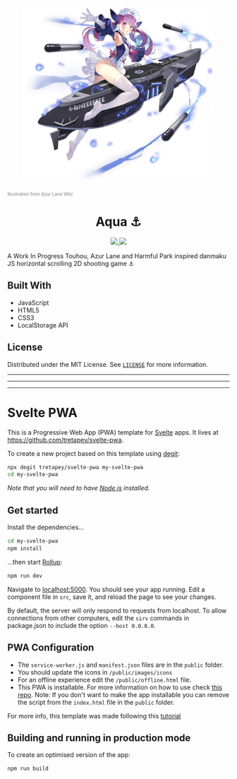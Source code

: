 <p align="center"><img src="./Minato_Aqua.png" alt="Minato_Aqua" height="400" /></p>
<p>
  <a href="https://azurlane.koumakan.jp/File:Minato_Aqua.png" style="color: gray; font-size: 10px;text-decoration: none">Illustration from Azur Lane Wiki</a>
</p>
<h1 align="center">Aqua ⚓</h1>

<p align="center">
  <a href="https://github.com/Shirajuki/aqua/blob/main/LICENSE" alt="LICENSE">
    <img src="https://img.shields.io/github/license/Shirajuki/aqua" />
  </a>
  <a href="https://github.com/1-fredrikstad/sangbok/issues" alt="Issues">
    <img src="https://img.shields.io/github/issues/Shirajuki/aqua" />
  </a>
</p>

A Work In Progress Touhou, Azur Lane and Harmful Park inspired danmaku JS horizontal scrolling 2D shooting game ⚓

## Built With
- JavaScript
- HTML5
- CSS3
- LocalStorage API

## License

Distributed under the MIT License. See [`LICENSE`](./LICENSE) for more information.
<hr />
<hr />
<hr />

# Svelte PWA

This is a Progressive Web App (PWA) template for [Svelte](https://svelte.dev) apps. It lives at https://github.com/tretapey/svelte-pwa.

To create a new project based on this template using [degit](https://github.com/Rich-Harris/degit):

```bash
npx degit tretapey/svelte-pwa my-svelte-pwa
cd my-svelte-pwa
```

_Note that you will need to have [Node.js](https://nodejs.org) installed._

## Get started

Install the dependencies...

```bash
cd my-svelte-pwa
npm install
```

...then start [Rollup](https://rollupjs.org):

```bash
npm run dev
```

Navigate to [localhost:5000](http://localhost:5000). You should see your app running. Edit a component file in `src`, save it, and reload the page to see your changes.

By default, the server will only respond to requests from localhost. To allow connections from other computers, edit the `sirv` commands in package.json to include the option `--host 0.0.0.0`.

## PWA Configuration

- The `service-worker.js` and `manifest.json` files are in the `public` folder.
- You should update the icons in `/public/images/icons`
- For an offline experience edit the `/public/offline.html` file.
- This PWA is installable. For more information on how to use check [this repo](https://github.com/pwa-builder/pwa-install).
  Note: If you don't want to make the app installable you can remove the script from the `index.html` file in the `public` folder.

For more info, this template was made following this [tutorial](https://codelabs.developers.google.com/codelabs/your-first-pwapp)

## Building and running in production mode

To create an optimised version of the app:

```bash
npm run build
```
